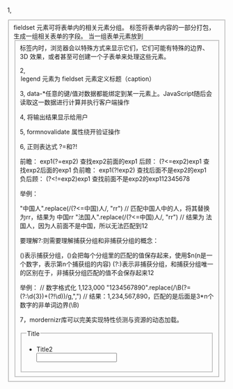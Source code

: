 1, <fieldset> fieldset 元素可将表单内的相关元素分组。
           标签将表单内容的一部分打包，生成一组相关表单的字段。
当一组表单元素放到 <fieldset> 标签内时，浏览器会以特殊方式来显示它们，它们可能有特殊的边界、3D 效果，或者甚至可创建一个子表单来处理这些元素。

2, <legend> legend 元素为 fieldset 元素定义标题（caption）

3, data-*任意的键/值对数据都能绑定到某一元素上。JavaScript随后会读取这一数据进行计算并执行客户端操作

4, <output> 将输出结果显示给用户

5, formnovalidate 属性绕开验证操作

6, 正则表达式
  ?=和?!

前瞻：
exp1(?=exp2) 查找exp2前面的exp1
后顾：
(?<=exp2)exp1 查找exp2后面的exp1
负前瞻：
exp1(?!exp2) 查找后面不是exp2的exp1
负后顾：
(?<!=exp2)exp1 查找前面不是exp2的exp112345678

举例：

"中国人".replace(/(?<=中国)人/, "rr") // 匹配中国人中的人，将其替换为rr，结果为 中国rr
"法国人".replace(/(?<=中国)人/, "rr") // 结果为 法国人，因为人前面不是中国，所以无法匹配到12

要理解?:则需要理解捕获分组和非捕获分组的概念：

()表示捕获分组，()会把每个分组里的匹配的值保存起来，使用$n(n是一个数字，表示第n个捕获组的内容)
(?:)表示非捕获分组，和捕获分组唯一的区别在于，非捕获分组匹配的值不会保存起来12

举例：
// 数字格式化 1,123,000
"1234567890".replace(/\B(?=(?:\d{3})+(?!\d))/g,",") // 结果：1,234,567,890，匹配的是后面是3*n个数字的非单词边界(\B)

7，mordernizr库可以完美实现特性侦测与资源的动态加载。

<!DOCTYPE html>
<html lang="ch">
<head>
  <body>
    <fieldset>
      <legend>Title</legend>
        <ul>
          <li>
            <lable>
              <div>Title2<div/>
              <input>
            </lable>
          </li>
        </ul>
    </fieldset>
  </body>
</head>
